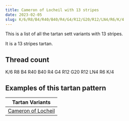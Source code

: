 ```yaml
---
title: Cameron of Locheil with 13 stripes
date: 2023-02-05
slug: K/6/R8/B4/R40/B40/R4/G4/R12/G20/R12/LN4/R6/K/4
---
```

This is a list of all the tartan sett variants with 13 stripes.

It is a 13 stripes tartan.


## Thread count
K/6 R8 B4 R40 B40 R4 G4 R12 G20 R12 LN4 R6 K/4

## Examples of this tartan pattern

| Tartan Variants |
|---------------|
| [Cameron of Locheil](/variants/k/6/r8/b4/r40/b40/r4/g4/r12/g20/r12/ln4/r6/k/4-b304080-g008000-k000000-lne0e0e0-rc00000)||
